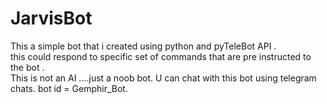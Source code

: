 # JarvisBot

This a simple bot that i created using python and pyTeleBot API .  
this could respond to specific set of commands that are pre instructed to the bot .  
This is not an AI ....just a noob bot.
U can chat with this bot using telegram chats. 
bot id = Gemphir_Bot. 
